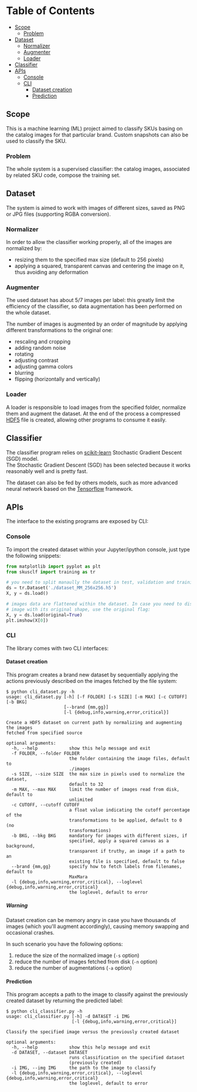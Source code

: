# Table of Contents

* [Scope](#scope)
  * [Problem](#problem)
* [Dataset](#dataset)
  * [Normalizer](#normalizer)
  * [Augmenter](#augmenter)
  * [Loader](#loader)
* [Classifier](#classifier)
* [APIs](#apis)
  * [Console](#console)
  * [CLI](#cli)
    * [Dataset creation](#dataset-creation)
    * [Prediction](#prediction)


## Scope
This is a machine learning (ML) project aimed to classify SKUs basing on the catalog images for that particular brand. Custom snapshots can also be used to classify the SKU.

### Problem
The whole system is a supervised classifier: the catalog images, associated by related SKU code, compose the training set.

## Dataset
The system is aimed to work with images of different sizes, saved as PNG or JPG files (supporting RGBA conversion).

### Normalizer
In order to allow the classifier working properly, all of the images are normalized by:
- resizing them to the specified max size (default to 256 pixels)
- applying a squared, transparent canvas and centering the image on it, thus avoiding
  any deformation

### Augmenter
The used dataset has about 5/7 images per label: this greatly limit the efficiency of the classifier, so data augmentation has been performed on the whole dataset.

The number of images is augmented by an order of magnitude by applying different transformations to the original one:
- rescaling and cropping
- adding random noise
- rotating
- adjusting contrast
- adjusting gamma colors
- blurring
- flipping (horizontally and vertically)

### Loader
A loader is responsible to load images from the specified folder, normalize them and augment the dataset.
At the end of the process a compressed [HDF5](https://www.h5py.org/) file is created, allowing other programs to consume it easily.

## Classifier
The classifier program relies on [scikit-learn](http://scikit-learn.org/stable/index.html) Stochastic Gradient Descent (SGD) model.  
The Stochastic Gradient Descent (SGD) has been selected because it works reasonably 
well and is pretty fast.

The dataset can also be fed by others models, such as more advanced neural network based on the [Tensorflow](https://www.tensorflow.org/) framework.

## APIs
The interface to the existing programs are exposed by CLI:

### Console
To import the created dataset within your Jupyter/ipython console, just type the following snippets:
```python
from matplotlib import pyplot as plt
from skusclf import training as tr

# you need to split manaully the dataset in test, validation and training
ds = tr.Dataset('./dataset_MM_256x256.h5')
X, y = ds.load()

# images data are flattened within the dataset. In case you need to display an 
# image with its original shape, use the original flag:
X, y = ds.load(original=True)
plt.imshow(X[0])
```

### CLI
The library comes with two CLI interfaces:

#### Dataset creation
This program creates a brand new dataset by sequentially applying the actions previously described on the images fetched by the file system:

```shell
$ python cli_dataset.py -h
usage: cli_dataset.py [-h] [-f FOLDER] [-s SIZE] [-m MAX] [-c CUTOFF] [-b BKG]
                      [--brand {mm,gg}]
                      [-l {debug,info,warning,error,critical}]

Create a HDF5 dataset on current path by normalizing and augmenting the images
fetched from specified source

optional arguments:
  -h, --help            show this help message and exit
  -f FOLDER, --folder FOLDER
                        the folder containing the image files, default to
                        ./images
  -s SIZE, --size SIZE  the max size in pixels used to normalize the dataset,
                        default to 32
  -m MAX, --max MAX     limit the number of images read from disk, default to
                        unlimited
  -c CUTOFF, --cutoff CUTOFF
                        a float value indicating the cutoff percentage of the
                        transformations to be applied, default to 0 (no
                        transformations)
  -b BKG, --bkg BKG     mandatory for images with different sizes, if
                        specified, apply a squared canvas as a background,
                        transparent if truthy, an image if a path to an
                        existing file is specified, default to false
  --brand {mm,gg}       specify how to fetch labels from filenames, default to
                        MaxMara
  -l {debug,info,warning,error,critical}, --loglevel {debug,info,warning,error,critical}
                        the loglevel, default to error
```

##### Warning
Dataset creation can be memory angry in case you have thousands of images (which you'll augment accordingly), causing memory swapping and occasional crashes.

In such scenario you have the following options:
1. reduce the size of the normalized image (`-s` option)
2. reduce the number of images fetched from disk (`-n` option)
3. reduce the number of augmentations (`-a` option)

#### Prediction
This program accepts a path to the image to classify against the previously created dataset by returning the predicted label:

```shell
$ python cli_classifier.py -h
usage: cli_classifier.py [-h] -d DATASET -i IMG
                         [-l {debug,info,warning,error,critical}]

Classify the specified image versus the previously created dataset

optional arguments:
  -h, --help            show this help message and exit
  -d DATASET, --dataset DATASET
                        runs classification on the specified dataset
                        (previously created)
  -i IMG, --img IMG     the path to the image to classify
  -l {debug,info,warning,error,critical}, --loglevel {debug,info,warning,error,critical}
                        the loglevel, default to error
```
